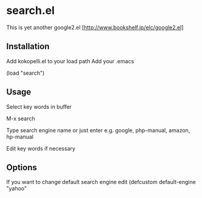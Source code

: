 # search.el

This is yet another google2.el [http://www.bookshelf.jp/elc/google2.el]

## Installation

Add kokopelli.el to your load path
Add your .emacs

(load "search")


## Usage

Select key words in buffer

M-x search

Type search engine name or just enter
e.g. google, php-manual, amazon, hp-manual

Edit key words if necessary


## Options

If you want to change default search engine
edit (defcustom default-engine "yahoo"
